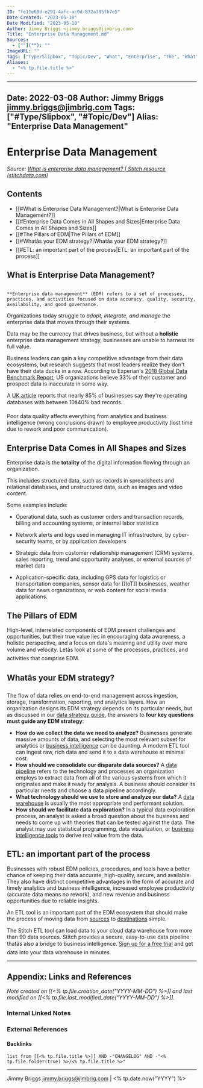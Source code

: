 ```yaml
---
ID: "fe11e60d-e291-4afc-ac0d-832a395fb7e5"
Date Created: "2023-05-10"
Date Modified: "2023-05-10"
Author: Jimmy Briggs <jimmy.briggs@jimbrig.com>
Title: "Enterprise Data Management.md"
Sources: 
  - [""](""): ""
ImageURL: ""
Tags: ["Type/Slipbox", "Topic/Dev", "What", "Enterprise", "The", "What", "ETL"]
Aliases:
  - "<% tp.file.title %>"
---
```


---
Date: 2022-03-08
Author: Jimmy Briggs <jimmy.briggs@jimbrig.com>
Tags: ["#Type/Slipbox", "#Topic/Dev"]
Alias: "Enterprise Data Management"
---

# Enterprise Data Management

*Source: [What is enterprise data management? | Stitch resource (stitchdata.com)](https://www.stitchdata.com/resources/enterprise-data-management/)*

## Contents

- [[#What is Enterprise Data Management?|What is Enterprise Data Management?]]
- [[#Enterprise Data Comes in All Shapes and Sizes|Enterprise Data Comes in All Shapes and Sizes]]
- [[#The Pillars of EDM|The Pillars of EDM]]
- [[#Whatâs your EDM strategy?|Whatâs your EDM strategy?]]
- [[#ETL: an important part of the process|ETL: an important part of the process]]


## What is Enterprise Data Management?

```ad-tldr

**Enterprise data management** (EDM) refers to a set of processes, practices, and activities focused on data accuracy, quality, security, availability, and good governance.

```


Organizations today struggle to *adopt, integrate, and manage* the enterprise data that moves through their systems. 

Data may be the currency that drives business, but without a **holistic** enterprise data management strategy, businesses are unable to harness its full value.

Business leaders can gain a key competitive advantage from their data ecosystems, but research suggests that most leaders realize they don't have their data ducks in a row. According to Experian's [2018 Global Data Benchmark Report](https://www.edq.com/resources/data-management-whitepapers/2018-global-data-management-benchmark-report/), US organizations believe 33% of their customer and prospect data is inaccurate in some way. 

A [UK article](https://www.businessleader.co.uk/the-value-of-treasuring-your-data-and-the-cost-of-neglect/56542/) reports that nearly 85% of businesses say they're operating databases with between 10â40% bad records. 

Poor data quality affects everything from analytics and business intelligence (wrong conclusions drawn) to employee productivity (lost time due to rework and poor communication).

## Enterprise Data Comes in All Shapes and Sizes

Enterprise data is the **totality** of the digital information flowing through an organization.

This includes structured data, such as records in spreadsheets and relational databases, and unstructured data, such as images and video content.

Some examples include:

- Operational data, such as customer orders and transaction records, billing and accounting systems, or internal labor statistics

- Network alerts and logs used in managing IT infrastructure, by cyber-security teams, or by application developers

- Strategic data from customer relationship management (CRM) systems, sales reporting, trend and opportunity analyses, or external sources of market data

- Application-specific data, including GPS data for logistics or transportation companies, sensor data for [[IoT]] businesses, weather data for news organizations, or web content for social media applications.

## The Pillars of EDM

High-level, interrelated components of EDM present challenges and opportunities, but their true value lies in encouraging data awareness, a holistic perspective, and a focus on data's meaning and utility over mere volume and velocity. Letâs look at some of the processes, practices, and activities that comprise EDM.

## Whatâs your EDM strategy?

The flow of data relies on end-to-end management across ingestion, storage, transformation, reporting, and analytics layers. How an organization designs its EDM strategy depends on its particular needs, but as discussed in our [data strategy guide](https://www.stitchdata.com/resources/setting-your-data-strategy/), the answers to **four key questions must guide any EDM strategy**:

-   **How do we collect the data we need to analyze?** Businesses generate massive amounts of data, and selecting the most relevant subset for analytics or [business intelligence](https://www.stitchdata.com/resources/glossary/business-intelligence-bi/) can be daunting. A modern ETL tool can ingest raw, rich data and send it to a data warehouse at minimal cost.
-   **How should we consolidate our disparate data sources?** A [data pipeline](https://www.stitchdata.com/blog/what-can-you-use-data-pipeline-for/) refers to the technology and processes an organization employs to extract data from all of the various systems from which it originates and make it ready for analysis. A business should consider its particular needs and choose a data pipeline accordingly.
-   **What technology should we use to store and analyze our data?** A [data warehouse](https://www.stitchdata.com/resources/data-warehouse/) is usually the most appropriate and performant solution.
-   **How should we facilitate data exploration?** In a typical data exploration process, an analyst is asked a broad question about the business and needs to come up with theories that can be tested against the data. The analyst may use statistical programming, data visualization, or [business intelligence tools](https://www.stitchdata.com/resources/business-intelligence-tools/) to derive real value from the data.

## ETL: an important part of the process

Businesses with robust EDM policies, procedures, and tools have a better chance of keeping their data accurate, high-quality, secure, and available. They also have distinct competitive advantages in the form of accurate and timely analytics and business intelligence, increased employee productivity (accurate data means no rework), and new revenue and business opportunities due to reliable insights.

An ETL tool is an important part of the EDM ecosystem that should make the process of moving data from [sources](https://www.stitchdata.com/integrations/sources/) to [destinations](https://www.stitchdata.com/integrations/destinations/) simple.

The Stitch ETL tool can load data to your cloud data warehouse from more than 90 data sources. Stitch provides a secure, easy-to-use data pipeline thatâs also a bridge to business intelligence. [Sign up for a free trial](https://www.stitchdata.com/signup) and get data into your data warehouse in minutes.

***

## Appendix: Links and References

*Note created on [[<% tp.file.creation_date("YYYY-MM-DD") %>]] and last modified on [[<% tp.file.last_modified_date("YYYY-MM-DD") %>]].*

### Internal Linked Notes

### External References

#### Backlinks

```dataview
list from [[<% tp.file.title %>]] AND -"CHANGELOG" AND -"<% tp.file.folder(true) %>/<% tp.file.title %>"
```


***

Jimmy Briggs <jimmy.briggs@jimbrig.com> | <% tp.date.now("YYYY") %>